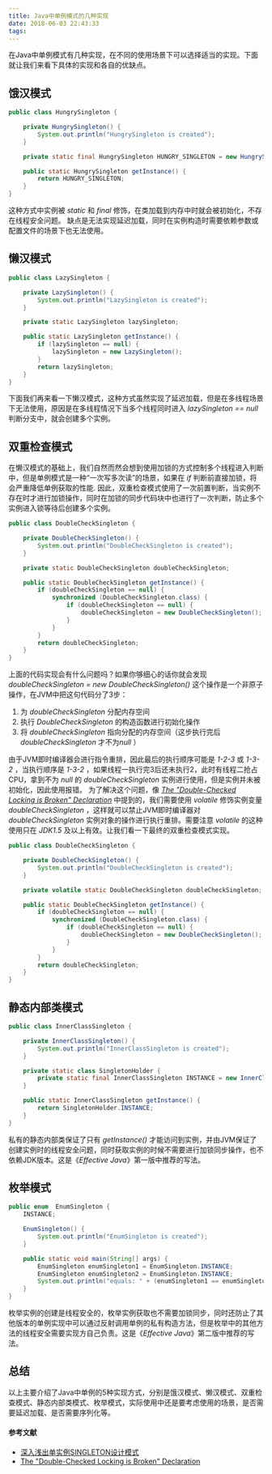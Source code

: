 ```yaml
---
title: Java中单例模式的几种实现
date: 2018-06-03 22:43:33
tags:
---
```

在Java中单例模式有几种实现，在不同的使用场景下可以选择适当的实现。下面就让我们来看下具体的实现和各自的优缺点。
	
## 饿汉模式

```Java
public class HungrySingleton {

    private HungrySingleton() {
        System.out.println("HungrySingleton is created");
    }

    private static final HungrySingleton HUNGRY_SINGLETON = new HungrySingleton();

    public static HungrySingleton getInstance() {
        return HUNGRY_SINGLETON;
    }
}
```

这种方式中实例被 *static* 和 *final* 修饰，在类加载到内存中时就会被初始化，不存在线程安全问题。
缺点是无法实现延迟加载，同时在实例构造时需要依赖参数或配置文件的场景下也无法使用。

## 懒汉模式

```Java
public class LazySingleton {

    private LazySingleton() {
        System.out.println("LazySingleton is created");
    }

    private static LazySingleton lazySingleton;

    public static LazySingleton getInstance() {
        if (lazySingleton == null) {
            lazySingleton = new LazySingleton();
        }
        return lazySingleton;
    }
}
```

下面我们再来看一下懒汉模式，这种方式虽然实现了延迟加载，但是在多线程场景下无法使用，原因是在多线程情况下当多个线程同时进入 *lazySingleton == null* 判断分支中，就会创建多个实例。

## 双重检查模式

在懒汉模式的基础上，我们自然而然会想到使用加锁的方式控制多个线程进入判断中，但是单例模式是一种“一次写多次读”的场景，如果在 *if* 判断前直接加锁，将会严重降低单例获取的性能.
因此，双重检查模式使用了一次前置判断，当实例不存在时才进行加锁操作，同时在加锁的同步代码块中也进行了一次判断，防止多个实例进入锁等待后创建多个实例。

```Java
public class DoubleCheckSingleton {

    private DoubleCheckSingleton() {
        System.out.println("DoubleCheckSingleton is created");
    }

    private static DoubleCheckSingleton doubleCheckSingleton;

    public static DoubleCheckSingleton getInstance() {
        if (doubleCheckSingleton == null) {
            synchronized (DoubleCheckSingleton.class) {
                if (doubleCheckSingleton == null) {
                    doubleCheckSingleton = new DoubleCheckSingleton();
                }
            }
        }
        return doubleCheckSingleton;
    }
}
```

上面的代码实现会有什么问题吗？如果你够细心的话你就会发现 *doubleCheckSingleton = new DoubleCheckSingleton()* 这个操作是一个非原子操作，在JVM中把这句代码分了3步：

1. 为 *doubleCheckSingleton* 分配内存空间
2. 执行 *DoubleCheckSingleton* 的构造函数进行初始化操作
3. 将 *doubleCheckSingleton* 指向分配的内存空间（这步执行完后 *doubleCheckSingleton* 才不为*null* ）


由于JVM即时编译器会进行指令重排，因此最后的执行顺序可能是 *1-2-3* 或 *1-3-2* ，当执行顺序是 *1-3-2* ，如果线程一执行完3后还未执行2，此时有线程二抢占CPU，拿到不为 *null* 的 *doubleCheckSingleton* 实例进行使用，但是实例并未被初始化，因此使用报错。
为了解决这个问题，像 *[The "Double-Checked Locking is Broken" Declaration](https://www.cs.umd.edu/~pugh/java/memoryModel/DoubleCheckedLocking.html)* 中提到的，我们需要使用 *volatile* 修饰实例变量 *doubleCheckSingleton* ，这样就可以禁止JVM即时编译器对 *doubleCheckSingleton* 实例对象的操作进行执行重排。需要注意 *volatile* 的这种使用只在 *JDK1.5* 及以上有效。让我们看一下最终的双重检查模式实现。

```Java
public class DoubleCheckSingleton {

    private DoubleCheckSingleton() {
        System.out.println("DoubleCheckSingleton is created");
    }

    private volatile static DoubleCheckSingleton doubleCheckSingleton;

    public static DoubleCheckSingleton getInstance() {
        if (doubleCheckSingleton == null) {
            synchronized (DoubleCheckSingleton.class) {
                if (doubleCheckSingleton == null) {
                    doubleCheckSingleton = new DoubleCheckSingleton();
                }
            }
        }
        return doubleCheckSingleton;
    }
}
```

## 静态内部类模式

```Java
public class InnerClassSingleton {

    private InnerClassSingleton() {
        System.out.println("InnerClassSingleton is created");
    }

    private static class SingletonHolder {
        private static final InnerClassSingleton INSTANCE = new InnerClassSingleton();
    }

    public static InnerClassSingleton getInstance() {
        return SingletonHolder.INSTANCE;
    }
}
```

私有的静态内部类保证了只有 *getInstance()* 才能访问到实例，并由JVM保证了创建实例时的线程安全问题，同时获取实例的时候不需要进行加锁同步操作，也不依赖JDK版本。这是《*Effective Java*》第一版中推荐的写法。

## 枚举模式

```Java
public enum  EnumSingleton {
    INSTANCE;

    EnumSingleton() {
        System.out.println("EnumSingleton is created");
    }

    public static void main(String[] args) {
        EnumSingleton enumSingleton1 = EnumSingleton.INSTANCE;
        EnumSingleton enumSingleton2 = EnumSingleton.INSTANCE;
        System.out.println("equals: " + (enumSingleton1 == enumSingleton2));
    }
}
```

枚举实例的创建是线程安全的，枚举实例获取也不需要加锁同步，同时还防止了其他版本的单例实现中可以通过反射调用单例的私有构造方法，但是枚举中的其他方法的线程安全需要实现方自己负责。这是《*Effective Java*》第二版中推荐的写法。

## 总结

以上主要介绍了Java中单例的5种实现方式，分别是饿汉模式、懒汉模式、双重检查模式、静态内部类模式、枚举模式，实际使用中还是要考虑使用的场景，是否需要延迟加载、是否需要序列化等。

#### 参考文献

* [深入浅出单实例SINGLETON设计模式](https://coolshell.cn/articles/265.html)
* [The "Double-Checked Locking is Broken" Declaration](https://www.cs.umd.edu/~pugh/java/memoryModel/DoubleCheckedLocking.html)
